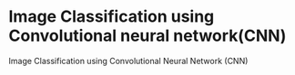 # Image Classification using Convolutional neural network(CNN)
Image Classification using Convolutional Neural Network (CNN)
